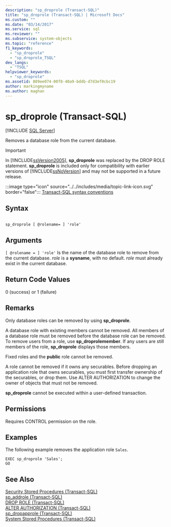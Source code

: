 ```yaml
---
description: "sp_droprole (Transact-SQL)"
title: "sp_droprole (Transact-SQL) | Microsoft Docs"
ms.custom: ""
ms.date: "03/14/2017"
ms.service: sql
ms.reviewer: ""
ms.subservice: system-objects
ms.topic: "reference"
f1_keywords: 
  - "sp_droprole"
  - "sp_droprole_TSQL"
dev_langs: 
  - "TSQL"
helpviewer_keywords: 
  - "sp_droprole"
ms.assetid: 889ee074-00f8-40a9-bddb-d7d3ef0cbc19
author: markingmyname
ms.author: maghan
---
```

# sp_droprole (Transact-SQL)
[!INCLUDE [SQL Server](../../includes/applies-to-version/sqlserver.md)]

  Removes a database role from the current database.  
  
> [!IMPORTANT]  
>  In [!INCLUDE[ssVersion2005](../../includes/ssversion2005-md.md)], **sp_droprole** was replaced by the DROP ROLE statement. **sp_droprole** is included only for compatibility with earlier versions of [!INCLUDE[ssNoVersion](../../includes/ssnoversion-md.md)] and may not be supported in a future release.  
  
 :::image type="icon" source="../../includes/media/topic-link-icon.svg" border="false"::: [Transact-SQL syntax conventions](../../t-sql/language-elements/transact-sql-syntax-conventions-transact-sql.md)  
  
## Syntax  
  
```  
  
sp_droprole [ @rolename= ] 'role'  
```  
  
## Arguments  
`[ @rolename = ] 'role'`
 Is the name of the database role to remove from the current database. *role* is a **sysname**, with no default. *role* must already exist in the current database.  
  
## Return Code Values  
 0 (success) or 1 (failure)  
  
## Remarks  
 Only database roles can be removed by using **sp_droprole**.  
  
 A database role with existing members cannot be removed. All members of a database role must be removed before the database role can be removed. To remove users from a role, use **sp_droprolemember**. If any users are still members of the role, **sp_droprole** displays those members.  
  
 Fixed roles and the **public** role cannot be removed.  
  
 A role cannot be removed if it owns any securables. Before dropping an application role that owns securables, you must first transfer ownership of the securables, or drop them. Use ALTER AUTHORIZATION to change the owner of objects that must not be removed.  
  
 **sp_droprole** cannot be executed within a user-defined transaction.  
  
## Permissions  
 Requires CONTROL permission on the role.  
  
## Examples  
 The following example removes the application role `Sales`.  
  
```  
EXEC sp_droprole 'Sales';  
GO  
```  
  
## See Also  
 [Security Stored Procedures &#40;Transact-SQL&#41;](../../relational-databases/system-stored-procedures/security-stored-procedures-transact-sql.md)   
 [sp_addrole &#40;Transact-SQL&#41;](../../relational-databases/system-stored-procedures/sp-addrole-transact-sql.md)   
 [DROP ROLE &#40;Transact-SQL&#41;](../../t-sql/statements/drop-role-transact-sql.md)   
 [ALTER AUTHORIZATION &#40;Transact-SQL&#41;](../../t-sql/statements/alter-authorization-transact-sql.md)   
 [sp_dropapprole &#40;Transact-SQL&#41;](../../relational-databases/system-stored-procedures/sp-dropapprole-transact-sql.md)   
 [System Stored Procedures &#40;Transact-SQL&#41;](../../relational-databases/system-stored-procedures/system-stored-procedures-transact-sql.md)  
  
  
